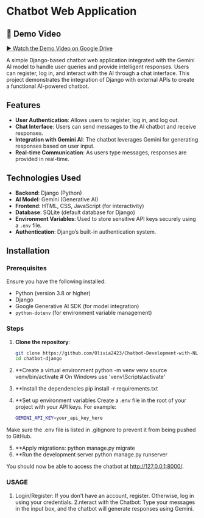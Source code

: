 # Chatbot Web Application

## 🎥 Demo Video

[▶️ Watch the Demo Video on Google Drive](https://drive.google.com/file/d/1UUnzqz_4qlnCAMq1SmA0U3C_s3Vkr84r/view?usp=drive_link)

A simple Django-based chatbot web application integrated with the Gemini AI model to handle user queries and provide intelligent responses. Users can register, log in, and interact with the AI through a chat interface. This project demonstrates the integration of Django with external APIs to create a functional AI-powered chatbot.

## Features

- **User Authentication**: Allows users to register, log in, and log out.
- **Chat Interface**: Users can send messages to the AI chatbot and receive responses.
- **Integration with Gemini AI**: The chatbot leverages Gemini for generating responses based on user input.
- **Real-time Communication**: As users type messages, responses are provided in real-time.

## Technologies Used

- **Backend**: Django (Python)
- **AI Model**: Gemini (Generative AI)
- **Frontend**: HTML, CSS, JavaScript (for interactivity)
- **Database**: SQLite (default database for Django)
- **Environment Variables**: Used to store sensitive API keys securely using a `.env` file.
- **Authentication**: Django’s built-in authentication system.

## Installation

### Prerequisites

Ensure you have the following installed:

- Python (version 3.8 or higher)
- Django
- Google Generative AI SDK (for model integration)
- `python-dotenv` (for environment variable management)

### Steps

1. **Clone the repository**:

   ```bash
   git clone https://github.com/Olivia2423/Chatbot-Development-with-NLP.git
   cd chatbot-django
2. **Create a virtual environment
   python -m venv venv
   source venv/bin/activate  # On Windows use 'venv\Scripts\activate'
3. **Install the dependencies
   pip install -r requirements.txt
4. **Set up environment variables
   Create a .env file in the root of your project with your API keys. For example:
    ```bash
    GEMINI_API_KEY=your_api_key_here
Make sure the .env file is listed in .gitignore to prevent it from being pushed to GitHub.

5. **Apply migrations:
   python manage.py migrate
6. **Run the development server
   python manage.py runserver

You should now be able to access the chatbot at http://127.0.0.1:8000/.

### USAGE
1. Login/Register: If you don't have an account, register. Otherwise, log in using your credentials.
2.nteract with the Chatbot: Type your messages in the input box, and the chatbot will generate responses using Gemini.
